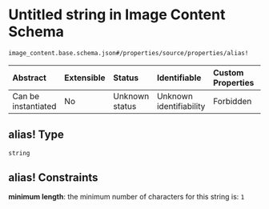 # Untitled string in Image Content Schema

```txt
image_content.base.schema.json#/properties/source/properties/alias!
```



| Abstract            | Extensible | Status         | Identifiable            | Custom Properties | Additional Properties | Access Restrictions | Defined In                                                                                        |
| :------------------ | :--------- | :------------- | :---------------------- | :---------------- | :-------------------- | :------------------ | :------------------------------------------------------------------------------------------------ |
| Can be instantiated | No         | Unknown status | Unknown identifiability | Forbidden         | Allowed               | none                | [image\_content.base.schema.json\*](../out/image_content.base.schema.json "open original schema") |

## alias! Type

`string`

## alias! Constraints

**minimum length**: the minimum number of characters for this string is: `1`
